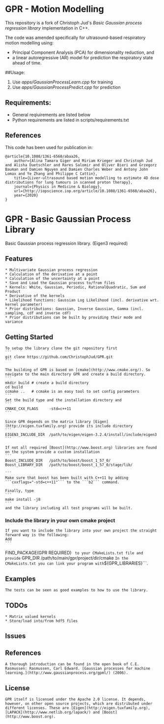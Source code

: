 # GPR - Motion Modelling 
This repository is a fork of Christoph Jud's *Basic Gaussian process regression library* implementation in C++.

The code was amended specifically for ultrasound-based respiratory motion modelling using:
* Principal Component Analysis (PCA) for dimensionality reduction, and
* a linear autoregressive (AR) model for prediction the respiratory state ahead of time.

##Usage:
1. Use *apps/GaussianProcessLearn.cpp* for training
2. Use *apps/GaussianProcessPredict.cpp* for prediction

## Requirements:
* General reqiuirements are listed below
* Python requirements are listed in scripts/requirements.txt

## References
This code has been used for publication in:
```
@article{10.1088/1361-6560/abaa26,
	author={Alina Tamara Giger and Miriam Krieger and Christoph Jud and Alisha Duetschler and Rares Salomir and Oliver Bieri and Grzegorz Bauman and Damien Nguyen and Damien Charles Weber and Antony John Lomax and Ye Zhang and Philippe C Cattin},
	title={Liver-ultrasound based motion modelling to estimate 4D dose distributions for lung tumours in scanned proton therapy},
	journal={Physics in Medicine & Biology},
	url={http://iopscience.iop.org/article/10.1088/1361-6560/abaa26},
	year={2020}
}
```
# GPR - Basic Gaussian Process Library

Basic Gaussian process regression library. (Eigen3 required)

## Features
	* Multivariate Gaussian process regression
	* Calculation of the derivative at a point
	* Calculation of the uncertainty at a point
	* Save and Load the Gaussian process to/from files
	* Kernels: White, Gaussian, Periodic, RationalQuadratic, Sum and Product
	* Derivative of the kernels
	* Likelihood functions: Gaussian Log Likelihood (incl. derivative wrt. kernel parameter)
	* Prior distributions: Gaussian, Inverse Gaussian, Gamma (incl. sampling, cdf and inverse cdf)
	* Prior distributions can be built by providing their mode and variance



## Getting Started
	To setup the library clone the git repository first
	```
	git clone https://github.com/ChristophJud/GPR.git
	```

	The building of GPR is based on [cmake](http://www.cmake.org/). So navigate to the main directory GPR and create a build directory.
	```
	mkdir build	# create a build directory
	cd build
	ccmake ..	# ccmake is an easy tool to set config parameters
	```
	Set the build type and the installation directory and
	```
	CMAKE_CXX_FLAGS		-std=c++11
	```

	Since GPR depends on the matrix library [Eigen](http://eigen.tuxfamily.org) provide its include directory
	```
	EIGEN3_INCLUDE_DIR	/path/to/eigen/eigen-3.2.4/install/include/eigen3
	```

	If not all required [Boost](http://www.boost.org) libraries are found on the system provide a custom installation
	```
	Boost_INCLUDE_DIR 	/path/to/boost/boost_1_57_0/
	Boost_LIBRARY_DIR	/path/to/boost/boost_1_57_0/stage/lib/

	```
	Make sure that boost has been built with C++11 by adding ```cxxflags="-std=c++11"``` to the ```b2``` command.

	Finally, type
	```
	make install -j8
	```
	and the library including all test programs will be built.

### Include the library in your own cmake project
	If you want to include the library into your own project the straight forward way is the following:
	Add 
	```
FIND_PACKAGE(GPR REQUIRED)
	``` 
	to your CMakeLists.txt file and provide
	```
	GPR_DIR			/path/to/main/gpr/project/dir/cmake 
	```
	In the CMakeLists.txt you can link your program with ```${GPR_LIBRARIES}```.

## Examples
	The tests can be seen as good examples to how to use the library. 

## TODOs
	* Matrix valued kernels
	* Store/load into/from hdf5 files

## Issues

## References
	A thorough introduction can be found in the open book of C.E. Rasmussen: Rasmussen, Carl Edward. [Gaussian processes for machine learning.](http://www.gaussianprocess.org/gpml/) (2006).

## License
	GPR itself is licensed under the Apache 2.0 license. It depends, however, on other open source projects, which are distributed under different licenses. These are [Eigen](http://eigen.tuxfamily.org), [LAPACK](http://www.netlib.org/lapack/) and [Boost](http://www.boost.org).
